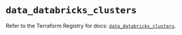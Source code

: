 # `data_databricks_clusters`

Refer to the Terraform Registry for docs: [`data_databricks_clusters`](https://registry.terraform.io/providers/databricks/databricks/1.81.1/docs/data-sources/clusters).
